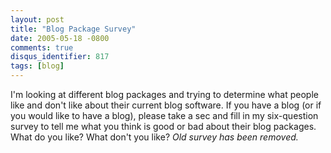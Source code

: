 ```yaml
---
layout: post
title: "Blog Package Survey"
date: 2005-05-18 -0800
comments: true
disqus_identifier: 817
tags: [blog]
---
```

I'm looking at different blog packages and trying to determine what
people like and don't like about their current blog software. If you
have a blog (or if you would like to have a blog), please take a sec and
fill in my six-question survey to tell me what you think is good or bad
about their blog packages. What do you like? What don't you like?
 *Old survey has been removed.*

